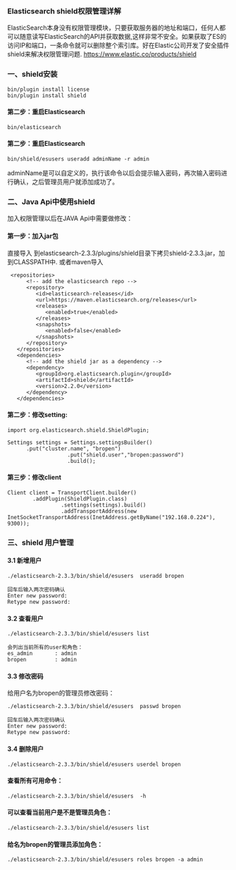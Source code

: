 ### Elasticsearch shield权限管理详解

ElasticSearch本身没有权限管理模块，只要获取服务器的地址和端口，任何人都可以随意读写ElasticSearch的API并获取数据,这样非常不安全。如果获取了ES的访问IP和端口，一条命令就可以删除整个索引库。好在Elastic公司开发了安全插件shield来解决权限管理问题. https://www.elastic.co/products/shield

### 一、shield安装

```
bin/plugin install license
bin/plugin install shield
```

#### 第二步：重启Elasticsearch

```
bin/elasticsearch
```
#### 第二步：重启Elasticsearch
```
bin/shield/esusers useradd adminName -r admin
```
adminName是可以自定义的，执行该命令以后会提示输入密码，再次输入密码进行确认，之后管理员用户就添加成功了。

### 二、Java Api中使用shield

加入权限管理以后在JAVA Api中需要做修改：

#### 第一步：加入jar包 

直接导入 到elasticsearch-2.3.3/plugins/shield目录下拷贝shield-2.3.3.jar，加到CLASSPATH中. 或者maven导入

```
 <repositories>
      <!-- add the elasticsearch repo -->
      <repository>
         <id>elasticsearch-releases</id>
         <url>https://maven.elasticsearch.org/releases</url>
         <releases>
            <enabled>true</enabled>
         </releases>
         <snapshots>
            <enabled>false</enabled>
         </snapshots>
      </repository>
   </repositories>
   <dependencies>
      <!-- add the shield jar as a dependency -->
      <dependency>
         <groupId>org.elasticsearch.plugin</groupId>
         <artifactId>shield</artifactId>
         <version>2.2.0</version>
      </dependency>
   </dependencies>
```

#### 第二步：修改setting:

```
import org.elasticsearch.shield.ShieldPlugin;

Settings settings = Settings.settingsBuilder()
      .put("cluster.name", "bropen")
                   .put("shield.user","bropen:password")
                   .build();
```

#### 第三步：修改client

```
Client client = TransportClient.builder()
        .addPlugin(ShieldPlugin.class)
                 .settings(settings).build()
                 .addTransportAddress(new      
InetSocketTransportAddress(InetAddress.getByName("192.168.0.224"), 9300));
```

### 三、shield 用户管理

#### 3.1 新增用户
```
./elasticsearch-2.3.3/bin/shield/esusers  useradd bropen

回车后输入两次密码确认 
Enter new password: 
Retype new password:
```
#### 3.2 查看用户
```
./elasticsearch-2.3.3/bin/shield/esusers list

会列出当前所有的user和角色：
es_admin       : admin
bropen         : admin
```
#### 3.3 修改密码

给用户名为bropen的管理员修改密码：
```
./elasticsearch-2.3.3/bin/shield/esusers  passwd bropen

回车后输入两次密码确认
Enter new password:
Retype new password:
```

#### 3.4 删除用户
```
./elasticsearch-2.3.3/bin/shield/esusers userdel bropen
```
#### 查看所有可用命令：
```
./elasticsearch-2.3.3/bin/shield/esusers  -h
```

#### 可以查看当前用户是不是管理员角色：
```
./elasticsearch-2.3.3/bin/shield/esusers list
```

#### 给名为bropen的管理员添加角色：
```
./elasticsearch-2.3.3/bin/shield/esusers roles bropen -a admin
```
